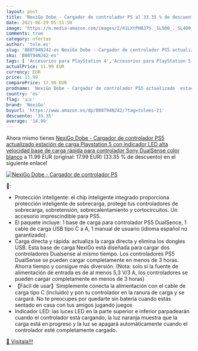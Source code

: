```yaml
---
layout: post
title: 'NexiGo Dobe - Cargador de controlador PS al 33.35 % de descuento'
date: 2021-06-29 05:51:50
image: 'https://m.media-amazon.com/images/I/41LXtPHBJ7S._SL500_._SL400_.jpg'
comments: true
category: ofertas
author: 'tole.es'
slug: 'B08T94NJ42-es NexiGo Dobe - Cargador de controlador PS5 actualizado...'
sku: 'B08T94NJ42-es'
tags: [ 'Accesorios para PlayStation 4','Accesorios para PlayStation 5','Baterías y cargadores para PlayStation 4','Baterías y cargadores para PlayStation 5','Cargadores para PlayStation 4','Cargadores para PlayStation 5','Electrónica','Hardware y juegos para PlayStation 4','Hardware y juegos para PlayStation 5','Videojuegos','nexigo','playstation','ps5', ]
actualPrice: 11.99 EUR
currency: EUR
price: 11.99
comparePrice: 17.99 EUR
prodname: 'NexiGo Dobe - Cargador de controlador PS5 actualizado  estación de carga Playstation 5 con indicador LED  alta velocidad  base de carga rápida para controlador Sony DualSense  color blanco'
country: 'es'
flag: '🇪🇸'
brand: 'NexiGo'
buyurl: 'https://www.amazon.es/dp/B08T94NJ42/?tag=tolees-21'
descuento: '33.35'
average: '14.99'
---
```


Ahora mismo tienes [NexiGo Dobe - Cargador de controlador PS5 actualizado  estación de carga Playstation 5 con indicador LED  alta velocidad  base de carga rápida para controlador Sony DualSense  color blanco](https://www.amazon.es/dp/B08T94NJ42/?tag=tolees-21) a 11.99 EUR (original: 17.99 EUR) (33.35 %  de descuento) en el siguiente enlace!

[![NexiGo Dobe - Cargador de controlador PS](https://m.media-amazon.com/images/I/41LXtPHBJ7S._SL500_._SL400_.jpg)](https://www.amazon.es/dp/B08T94NJ42/?tag=tolees-21)

🔎:

- Protección inteligente: el chip inteligente integrado proporciona protección inteligente de sobrecarga, protege tus controladores de sobrecarga, sobretensión, sobrecalentamiento y cortocircuitos. Un accesorio imprescindible para PS5.
- El paquete incluye: 1 base de carga para controlador PS5 DualSence, 1 cable de carga USB tipo C a A, 1 manual de usuario (idioma español no garantizado).
- Carga directa y rápida: actualiza la carga directa y elimina los dongles USB. Esta base de carga NexiGo está diseñada para cargar dos controladores Dualsense al mismo tiempo. Los controladores PS5 DualSense se pueden cargar completamente en menos de 3 horas. Ahorra tiempo y consigue más diversión. (Nota: solo si la fuente de alimentación de entrada es de al menos 5,3 V/3 A, los controladores se pueden cargar completamente en menos de 3 horas)
- 【Fácil de usar】Simplemente conecta la alimentación con el cable de carga tipo C (incluido) y pon tu controlador en la ranura de carga y se cargará. No te preocupes por quedarte sin batería cuando estás sentado en casa con tus amigos jugando juegos
- Indicador LED: las luces LED en la parte superior e inferior parpadearán cuando el controlador está cargando, la luz naranja muestra que la carga está en progreso y la luz se apagará automáticamente cuando el controlador esté completamente cargado.

[🛒 Visítala!!!](https://www.amazon.es/dp/B08T94NJ42/?tag=tolees-21)
